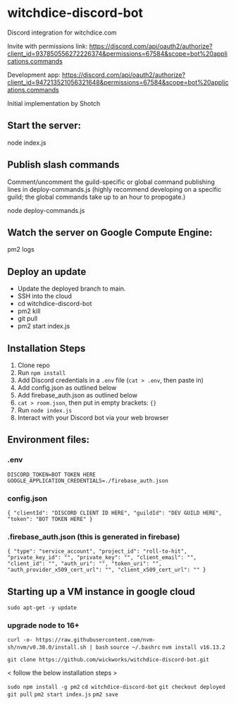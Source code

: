 # witchdice-discord-bot
Discord integration for witchdice.com

Invite with permissions link:
https://discord.com/api/oauth2/authorize?client_id=937850556272226374&permissions=67584&scope=bot%20applications.commands

Development app:
https://discord.com/api/oauth2/authorize?client_id=947213521056321648&permissions=67584&scope=bot%20applications.commands


Initial implementation by Shotch


## Start the server:
node index.js


## Publish slash commands
Comment/uncomment the guild-specific or global command publishing lines in deploy-commands.js (highly recommend developing on a specific guild; the global commands take up to an hour to propogate.)

node deploy-commands.js


## Watch the server on Google Compute Engine:
pm2 logs


## Deploy an update
- Update the deployed branch to main.
- SSH into the cloud
- cd witchdice-discord-bot
- pm2 kill
- git pull
- pm2 start index.js





## Installation Steps
1. Clone repo
2. Run `npm install`
3. Add Discord credentials in a `.env` file		(`cat > .env`, then paste in)
4. Add config.json as outlined below
5. Add firebase_auth.json as outlined below
6. `cat > room.json`, then put in empty brackets: `{}`
6. Run `node index.js`
7. Interact with your Discord bot via your web browser

## Environment files:
### .env
`DISCORD_TOKEN=BOT TOKEN HERE
GOOGLE_APPLICATION_CREDENTIALS=./firebase_auth.json`

### config.json
`{
	"clientId": "DISCORD CLIENT ID HERE",
	"guildId": "DEV GUILD HERE",
	"token": "BOT TOKEN HERE"
}`

### .firebase_auth.json  (this is generated in firebase)
`{
  "type": "service_account",
  "project_id": "roll-to-hit",
  "private_key_id": "",
  "private_key": "",
  "client_email": "",
  "client_id": "",
  "auth_uri": "",
  "token_uri": "",
  "auth_provider_x509_cert_url": "",
  "client_x509_cert_url": ""
}`

## Starting up a VM instance in google cloud

`sudo apt-get -y update`

### upgrade node to 16+
`curl -o- https://raw.githubusercontent.com/nvm-sh/nvm/v0.38.0/install.sh | bash`
`source ~/.bashrc`
`nvm install v16.13.2`

`git clone https://github.com/wickworks/witchdice-discord-bot.git`

< follow the below installation steps >

`sudo npm install -g pm2`
`cd witchdice-discord-bot`
`git checkout deployed`
`git pull`
`pm2 start index.js`
`pm2 save`
